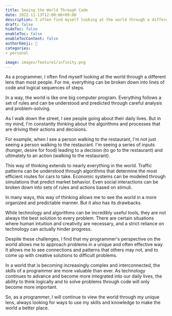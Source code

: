 ```yaml
---
title: Seeing the World Through Code
date: 2022-11-13T12:00:06+09:00
description: I often find myself looking at the world through a different lens than most people. For me, everything can be broken down into lines of code and logical sequences of steps.
draft: false
hideToc: false
enableToc: false
enableTocContent: false
authorEmoji: 🤖
categories:
- personal

image: images/feature1/infinity.png
---
```


As a programmer, I often find myself looking at the world through a different lens than most people. For me, everything can be broken down into lines of code and logical sequences of steps.

In a way, the world is like one big computer program. Everything follows a set of rules and can be understood and predicted through careful analysis and problem-solving.

As I walk down the street, I see people going about their daily lives. But in my mind, I'm constantly thinking about the algorithms and processes that are driving their actions and decisions.

For example, when I see a person walking to the restaurant, I'm not just seeing a person walking to the restaurant. I'm seeing a series of inputs (hunger, desire for food) leading to a decision (to go to the restaurant) and ultimately to an action (walking to the restaurant).

This way of thinking extends to nearly everything in the world. Traffic patterns can be understood through algorithms that determine the most efficient routes for cars to take. Economic systems can be modeled through simulations that predict market behavior. Even social interactions can be broken down into sets of rules and actions based on stimuli.

In many ways, this way of thinking allows me to see the world in a more organized and predictable manner. But it also has its drawbacks. 

While technology and algorithms can be incredibly useful tools, they are not always the best solution to every problem. There are certain situations where human intuition and creativity are necessary, and a strict reliance on technology can actually hinder progress.

Despite these challenges, I find that my programmer's perspective on the world allows me to approach problems in a unique and often effective way. It allows me to see connections and patterns that others may not, and to come up with creative solutions to difficult problems.

In a world that is becoming increasingly complex and interconnected, the skills of a programmer are more valuable than ever. As technology continues to advance and become more integrated into our daily lives, the ability to think logically and to solve problems through code will only become more important.

So, as a programmer, I will continue to view the world through my unique lens, always looking for ways to use my skills and knowledge to make the world a better place.
